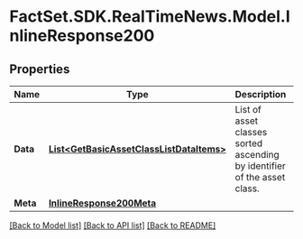 # FactSet.SDK.RealTimeNews.Model.InlineResponse200

## Properties

Name | Type | Description | Notes
------------ | ------------- | ------------- | -------------
**Data** | [**List&lt;GetBasicAssetClassListDataItems&gt;**](GetBasicAssetClassListDataItems.md) | List of asset classes sorted ascending by identifier of the asset class. | [optional] 
**Meta** | [**InlineResponse200Meta**](InlineResponse200Meta.md) |  | [optional] 

[[Back to Model list]](../README.md#documentation-for-models) [[Back to API list]](../README.md#documentation-for-api-endpoints) [[Back to README]](../README.md)

